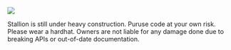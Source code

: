 [<img src="https://img.shields.io/aur/license/yaourt.svg?maxAge=2592000">](https://github.com/StallionCMS/stallion-core/blob/master/LICENSE)


Stallion is still under heavy construction. Puruse code at your own risk. Please wear a hardhat. Owners are not liable for any damage done due to breaking APIs or out-of-date documentation.
